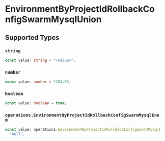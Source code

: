 # EnvironmentByProjectIdRollbackConfigSwarmMysqlUnion


## Supported Types

### `string`

```typescript
const value: string = "<value>";
```

### `number`

```typescript
const value: number = 1284.03;
```

### `boolean`

```typescript
const value: boolean = true;
```

### `operations.EnvironmentByProjectIdRollbackConfigSwarmMysqlEnum`

```typescript
const value: operations.EnvironmentByProjectIdRollbackConfigSwarmMysqlEnum =
  "null";
```

